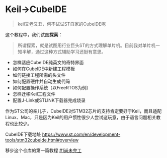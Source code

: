 # Keil->CubeIDE
> keil又老又丑，何不试试ST自家的CubeIDE呢

这个教程中，我们试图**探索**：
> 所谓探索，就是试图用行业巨头ST的方式理解单片机。目前我对单片机一知半解，通过这种方式辅助学习还挺有意思。

- 怎样适应CubeIDE纯英文的奇特界面
- 如何在CubeIDE中新建工程模板
- 如何链接工程所需的头文件
- 如何配置硬件并自动生成代码
- 如何配置操作系统（以FreeRTOS为例）
- 怎样迁移Keil工程文件
- 配置J-Link或STLINK下载器完成烧录

作为ST公司的亲儿子，CubeIDE对STM32芯片的支持肯定要好于Keil，而且适配Linux、Mac，只是因为Keil的用户惯性很少人尝试这玩意，由于语言问题相关教程也比较少。

CubeIDE下载地址
<https://www.st.com/en/development-tools/stm32cubeide.html#overview>

移步这个仓库的第一篇教程 [#1尚未完工](./documents/CubeIDE的界面.md)
